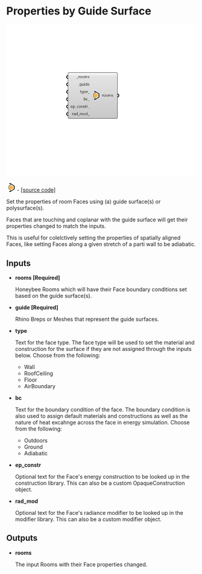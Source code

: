 # Properties by Guide Surface

![](../../.gitbook/assets/Properties_by_Guide_Surface.png)

![](../../.gitbook/assets/Properties_by_Guide_Surface%20%281%29.png) - [\[source code\]](https://github.com/ladybug-tools/honeybee-grasshopper-core/blob/master/honeybee_grasshopper_core/src//HB%20Properties%20by%20Guide%20Surface.py)

Set the properties of room Faces using \(a\) guide surface\(s\) or polysurface\(s\).

Faces that are touching and coplanar with the guide surface will get their properties changed to match the inputs.

This is useful for colelctively setting the properties of spatially aligned Faces, like setting Faces along a given stretch of a parti wall to be adiabatic.

## Inputs

* **rooms \[Required\]**

  Honeybee Rooms which will have their Face boundary conditions set based on the guide surface\(s\). 

* **guide \[Required\]**

  Rhino Breps or Meshes that represent the guide surfaces. 

* **type**

  Text for the face type. The face type will be used to set the material and construction for the surface if they are not assigned through the inputs below. Choose from the following:

  * Wall
  * RoofCeiling
  * Floor
  * AirBoundary

* **bc**

  Text for the boundary condition of the face. The boundary condition is also used to assign default materials and constructions as well as the nature of heat excahnge across the face in energy simulation. Choose from the following:

  * Outdoors
  * Ground
  * Adiabatic

* **ep\_constr**

  Optional text for the Face's energy construction to be looked up in the construction library. This can also be a custom OpaqueConstruction object. 

* **rad\_mod**

  Optional text for the Face's radiance modifier to be looked up in the modifier library. This can also be a custom modifier object. 

## Outputs

* **rooms**

  The input Rooms with their Face properties changed. 

